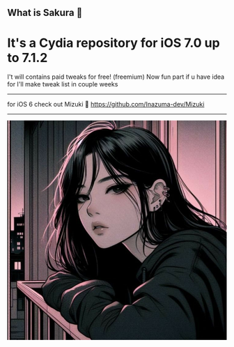 ## What is Sakura 🌸

# It's a Cydia repository for iOS 7.0 up to 7.1.2
I't will contains paid tweaks for free! (freemium) 
Now fun part if u have idea for I'll make tweak list in couple weeks

---
for iOS 6 check out Mizuki 💠 
https://github.com/Inazuma-dev/Mizuki

---
![CydiaIcon](Icons/CydiaIcon.png)
